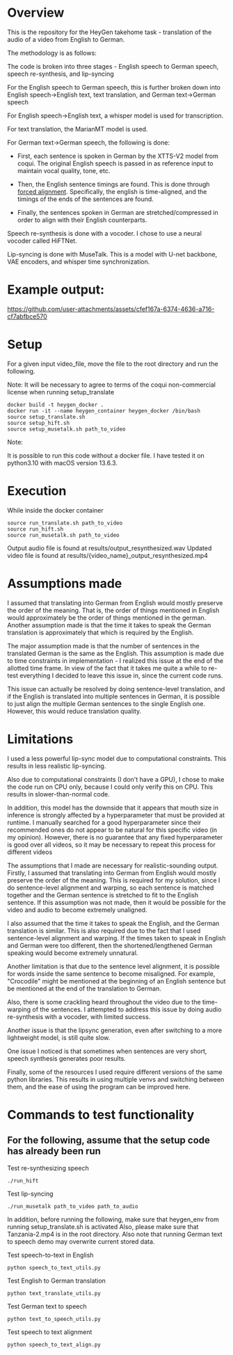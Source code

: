 # Overview

This is the repository for the HeyGen takehome task - translation of the audio of a video from English to German.

The methodology is as follows:

The code is broken into three stages - English speech to German speech, speech re-synthesis, and lip-syncing

For the English speech to German speech, this is further broken down into English speech->English text, text translation, and German text->German speech

For English speech->English text, a whisper model is used for transcription.

For text translation, the MarianMT model is used.

For German text->German speech, the following is done: 
- First, each sentence is spoken in German by the XTTS-V2 model from coqui. The original English speech is passed in as reference input to maintain vocal quality, tone, etc.

- Then, the English sentence timings are found. This is done through [forced alignment](https://pytorch.org/audio/stable/tutorials/forced_alignment_tutorial.html). Specifically, the english is time-aligned, and the timings of the ends of the sentences are found.

- Finally, the sentences spoken in German are stretched/compressed in order to align with their English counterparts. 

Speech re-synthesis is done with a vocoder. I chose to use a neural vocoder called HiFTNet.

Lip-syncing is done with MuseTalk. This is a model with U-net backbone, VAE encoders, and whisper time synchronization.

# Example output:

https://github.com/user-attachments/assets/cfef167a-6374-4636-a716-cf7abfbce570

# Setup
For a given input video_file, move the file to the root directory and run the following.

Note: It will be necessary to agree to terms of the coqui non-commercial license when running setup_translate

```
docker build -t heygen_docker .
docker run -it --name heygen_container heygen_docker /bin/bash
source setup_translate.sh
source setup_hift.sh
source setup_musetalk.sh path_to_video
```

Note:

It is possible to run this code without a docker file. I have tested it on python3.10 with macOS version 13.6.3. 

# Execution
While inside the docker container

```
source run_translate.sh path_to_video
source run_hift.sh
source run_musetalk.sh path_to_video
```

Output audio file is found at results/output_resynthesized.wav
Updated video file is found at results/{video_name}_output_resynthesized.mp4

# Assumptions made
I assumed that translating into German from English would mostly preserve the order of the meaning. 
That is, the order of things mentioned in English would approximately be the order of things mentioned in the german.
Another assumption made is that the time it takes to speak the German translation is approximately that which is
required by the English. 

The major assumption made is that the number of sentences in the translated German is the same as the English.
This assumption is made due to time constraints in implementation - I realized this issue at the end of the allotted 
time frame. In view of the fact that it takes me quite a while to re-test everything I decided to leave this issue
in, since the current code runs. 

This issue can actually be resolved by doing sentence-level translation, and if the English is translated into
multiple sentences in German, it is possible to just align the multiple German sentences to the single English one. 
However, this would reduce translation quality.

# Limitations
I used a less powerful lip-sync model due to computational constraints. This results in less realistic lip-syncing. 

Also due to computational constraints (I don't have a GPU), I chose to make the code run on CPU only, because I could
only verify this on CPU. This results in slower-than-normal code.

In addition, this model has the downside that it appears that mouth size in inference is strongly affected by a
hyperparameter that must be provided at runtime. I manually searched for a good hyperparameter since their 
recommended ones do not appear to be natural for this specific video (in my opinion). However, there is no guarantee
that any fixed hyperparameter is good over all videos, so it may be necessary to repeat this process for different videos

The assumptions that I made are necessary for realistic-sounding output. Firstly, I assumed that translating into 
German from English would mostly preserve the order of the meaning. This is required for my solution, since I do 
sentence-level alignment and warping, so each sentence is matched together and the German sentence is stretched 
to fit to the English sentence. If this assumption was not made, then it would be possible for the video and audio 
to become extremely unaligned.

I also assumed that the time it takes to speak the English, and the German translation is similar. This is also 
required due to the fact that I used sentence-level alignment and warping. If the times taken to speak in English 
and German were too different, then the shortened/lengthened German speaking would become extremely unnatural.

Another limitation is that due to the sentence level alignment, it is possible for words inside the same sentence
to become misaligned. For example, "Crocodile" might be mentioned at the beginning of an English sentence but
be mentioned at the end of the translation to German.

Also, there is some crackling heard throughout the video due to the time-warping of the sentences. I attempted to address
this issue by doing audio re-synthesis with a vocoder, with limited success.

Another issue is that the lipsync generation, even after switching to a more lightweight model, is still quite slow.

One issue I noticed is that sometimes when sentences are very short, speech synthesis generates poor results.

Finally, some of the resources I used require different versions of the same python libraries. This results in 
using multiple venvs and switching between them, and the ease of using the program can be improved here.

# Commands to test functionality

## For the following, assume that the setup code has already been run

Test re-synthesizing speech

```
./run_hift
```

Test lip-syncing

```
./run_musetalk path_to_video path_to_audio
```

In addition, before running the following, make sure that heygen_env from running setup_translate.sh is activated
Also, please make sure that Tanzania-2.mp4 is in the root directory.
Also note that running German text to speech demo may overwrite current stored data.

Test speech-to-text in English

```
python speech_to_text_utils.py
```

Test English to German translation

```
python text_translate_utils.py
```

Test German text to speech

```
python text_to_speech_utils.py
```

Test speech to text alignment

```
python speech_to_text_align.py
```
